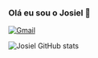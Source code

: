 
### Olá eu sou o Josiel 🤙 

[![Gmail](https://img.shields.io/badge/LinkedIn-0077B5?style=for-the-badge&logo=linkedin&logoColor=white)](https://www.linkedin.com/in/josiel-marcal-correia/)

![Josiel GitHub stats](https://github-readme-stats.vercel.app/api?username=JosielCorreia&show_icons=true&theme=dracula)

